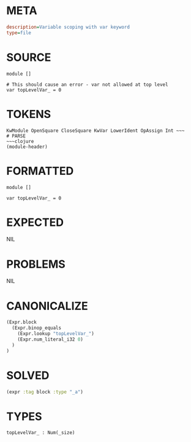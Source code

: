 # META
~~~ini
description=Variable scoping with var keyword
type=file
~~~
# SOURCE
~~~roc
module []

# This should cause an error - var not allowed at top level
var topLevelVar_ = 0
~~~
# TOKENS
~~~text
KwModule OpenSquare CloseSquare KwVar LowerIdent OpAssign Int ~~~
# PARSE
~~~clojure
(module-header)
~~~
# FORMATTED
~~~roc
module []

var topLevelVar_ = 0
~~~
# EXPECTED
NIL
# PROBLEMS
NIL
# CANONICALIZE
~~~clojure
(Expr.block
  (Expr.binop_equals
    (Expr.lookup "topLevelVar_")
    (Expr.num_literal_i32 0)
  )
)
~~~
# SOLVED
~~~clojure
(expr :tag block :type "_a")
~~~
# TYPES
~~~roc
topLevelVar_ : Num(_size)
~~~
